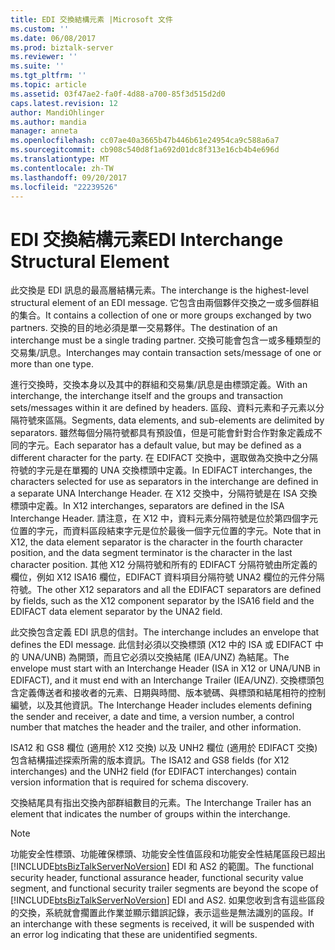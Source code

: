 ```yaml
---
title: EDI 交換結構元素 |Microsoft 文件
ms.custom: ''
ms.date: 06/08/2017
ms.prod: biztalk-server
ms.reviewer: ''
ms.suite: ''
ms.tgt_pltfrm: ''
ms.topic: article
ms.assetid: 03f47ae2-fa0f-4d88-a700-85f3d515d2d0
caps.latest.revision: 12
author: MandiOhlinger
ms.author: mandia
manager: anneta
ms.openlocfilehash: cc07ae40a3665b47b446b61e24954ca9c588a6a7
ms.sourcegitcommit: cb908c540d8f1a692d01dc8f313e16cb4b4e696d
ms.translationtype: MT
ms.contentlocale: zh-TW
ms.lasthandoff: 09/20/2017
ms.locfileid: "22239526"
---
```

# <a name="edi-interchange-structural-element"></a><span data-ttu-id="3abd7-102">EDI 交換結構元素</span><span class="sxs-lookup"><span data-stu-id="3abd7-102">EDI Interchange Structural Element</span></span>
<span data-ttu-id="3abd7-103">此交換是 EDI 訊息的最高層結構元素。</span><span class="sxs-lookup"><span data-stu-id="3abd7-103">The interchange is the highest-level structural element of an EDI message.</span></span> <span data-ttu-id="3abd7-104">它包含由兩個夥伴交換之一或多個群組的集合。</span><span class="sxs-lookup"><span data-stu-id="3abd7-104">It contains a collection of one or more groups exchanged by two partners.</span></span> <span data-ttu-id="3abd7-105">交換的目的地必須是單一交易夥伴。</span><span class="sxs-lookup"><span data-stu-id="3abd7-105">The destination of an interchange must be a single trading partner.</span></span> <span data-ttu-id="3abd7-106">交換可能會包含一或多種類型的交易集/訊息。</span><span class="sxs-lookup"><span data-stu-id="3abd7-106">Interchanges may contain transaction sets/message of one or more than one type.</span></span>  
  
 <span data-ttu-id="3abd7-107">進行交換時，交換本身以及其中的群組和交易集/訊息是由標頭定義。</span><span class="sxs-lookup"><span data-stu-id="3abd7-107">With an interchange, the interchange itself and the groups and transaction sets/messages within it are defined by headers.</span></span> <span data-ttu-id="3abd7-108">區段、資料元素和子元素以分隔符號來區隔。</span><span class="sxs-lookup"><span data-stu-id="3abd7-108">Segments, data elements, and sub-elements are delimited by separators.</span></span> <span data-ttu-id="3abd7-109">雖然每個分隔符號都具有預設值，但是可能會針對合作對象定義成不同的字元。</span><span class="sxs-lookup"><span data-stu-id="3abd7-109">Each separator has a default value, but may be defined as a different character for the party.</span></span> <span data-ttu-id="3abd7-110">在 EDIFACT 交換中，選取做為交換中之分隔符號的字元是在單獨的 UNA 交換標頭中定義。</span><span class="sxs-lookup"><span data-stu-id="3abd7-110">In EDIFACT interchanges, the characters selected for use as separators in the interchange are defined in a separate UNA Interchange Header.</span></span> <span data-ttu-id="3abd7-111">在 X12 交換中，分隔符號是在 ISA 交換標頭中定義。</span><span class="sxs-lookup"><span data-stu-id="3abd7-111">In X12 interchanges, separators are defined in the ISA Interchange Header.</span></span> <span data-ttu-id="3abd7-112">請注意，在 X12 中，資料元素分隔符號是位於第四個字元位置的字元，而資料區段結束字元是位於最後一個字元位置的字元。</span><span class="sxs-lookup"><span data-stu-id="3abd7-112">Note that in X12, the data element separator is the character in the fourth character position, and the data segment terminator is the character in the last character position.</span></span> <span data-ttu-id="3abd7-113">其他 X12 分隔符號和所有的 EDIFACT 分隔符號由所定義的欄位，例如 X12 ISA16 欄位，EDIFACT 資料項目分隔符號 UNA2 欄位的元件分隔符號。</span><span class="sxs-lookup"><span data-stu-id="3abd7-113">The other X12 separators and all the EDIFACT separators are defined by fields, such as the X12 component separator by the ISA16 field and the EDIFACT data element separator by the UNA2 field.</span></span>  
  
 <span data-ttu-id="3abd7-114">此交換包含定義 EDI 訊息的信封。</span><span class="sxs-lookup"><span data-stu-id="3abd7-114">The interchange includes an envelope that defines the EDI message.</span></span> <span data-ttu-id="3abd7-115">此信封必須以交換標頭 (X12 中的 ISA 或 EDIFACT 中的 UNA/UNB) 為開頭，而且它必須以交換結尾 (IEA/UNZ) 為結尾。</span><span class="sxs-lookup"><span data-stu-id="3abd7-115">The envelope must start with an Interchange Header (ISA in X12 or UNA/UNB in EDIFACT), and it must end with an Interchange Trailer (IEA/UNZ).</span></span> <span data-ttu-id="3abd7-116">交換標頭包含定義傳送者和接收者的元素、日期與時間、版本號碼、與標頭和結尾相符的控制編號，以及其他資訊。</span><span class="sxs-lookup"><span data-stu-id="3abd7-116">The Interchange Header includes elements defining the sender and receiver, a date and time, a version number, a control number that matches the header and the trailer, and other information.</span></span>  
  
 <span data-ttu-id="3abd7-117">ISA12 和 GS8 欄位 (適用於 X12 交換) 以及 UNH2 欄位 (適用於 EDIFACT 交換) 包含結構描述探索所需的版本資訊。</span><span class="sxs-lookup"><span data-stu-id="3abd7-117">The ISA12 and GS8 fields (for X12 interchanges) and the UNH2 field (for EDIFACT interchanges) contain version information that is required for schema discovery.</span></span>  
  
 <span data-ttu-id="3abd7-118">交換結尾具有指出交換內部群組數目的元素。</span><span class="sxs-lookup"><span data-stu-id="3abd7-118">The Interchange Trailer has an element that indicates the number of groups within the interchange.</span></span>  
  
> [!NOTE]
>  <span data-ttu-id="3abd7-119">功能安全性標頭、功能確保標頭、功能安全性值區段和功能安全性結尾區段已超出 [!INCLUDE[btsBizTalkServerNoVersion](../includes/btsbiztalkservernoversion-md.md)] EDI 和 AS2 的範圍。</span><span class="sxs-lookup"><span data-stu-id="3abd7-119">The functional security header, functional assurance header, functional security value segment, and functional security trailer segments are beyond the scope of [!INCLUDE[btsBizTalkServerNoVersion](../includes/btsbiztalkservernoversion-md.md)] EDI and AS2.</span></span> <span data-ttu-id="3abd7-120">如果您收到含有這些區段的交換，系統就會擱置此作業並顯示錯誤記錄，表示這些是無法識別的區段。</span><span class="sxs-lookup"><span data-stu-id="3abd7-120">If an interchange with these segments is received, it will be suspended with an error log indicating that these are unidentified segments.</span></span>